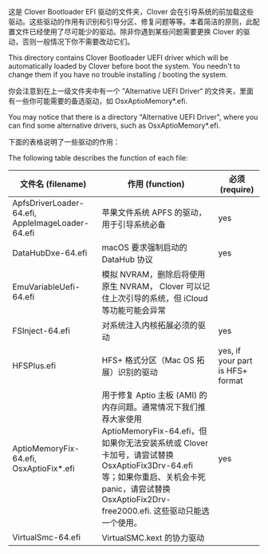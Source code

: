 这是 Clover Bootloader EFI 驱动的文件夹，Clover 会在引导系统的前加载这些驱动。这些驱动的作用有识别和引导分区、修复问题等等。本着简洁的原则，此配置文件已经使用了尽可能少的驱动。除非你遇到某些问题需要更换 Clover 的驱动，否则一般情况下你不需要改动它们。

This directory contains Clover Bootloader UEFI driver which will be automatically loaded by Clover before boot the system. You needn't to change them if you have no trouble installing / booting the system.

你会注意到在上一级文件夹中有一个 ”Alternative UEFI Driver“ 的文件夹，里面有一些你可能需要的备选驱动，如 OsxAptioMemory*.efi.

You may notice that there is a directory "Alternative UEFI Driver", where you can find some alternative drivers, such as OsxAptioMemory*.efi.

下面的表格说明了一些驱动的作用：

The following table describes the function of each file:

| 文件名 (filename) | 作用 (function) | 必须 (require) |
|------------------|----------------|----------------|
| ApfsDriverLoader-64.efi, AppleImageLoader-64.efi | 苹果文件系统 APFS 的驱动，用于引导系统必备 | yes |
| DataHubDxe-64.efi | macOS 要求强制启动的 DataHub 协议 | yes |
| EmuVariableUefi-64.efi | 模拟 NVRAM，删除后将使用原生 NVRAM， Clover 可以记住上次引导的系统，但 iCloud 等功能可能会异常 | |
| FSInject-64.efi | 对系统注入内核拓展必须的驱动 | yes |
| HFSPlus.efi | HFS+ 格式分区（Mac OS 拓展）识别的驱动 | yes, if your part is HFS+ format |
| AptioMemoryFix-64.efi, OsxAptioFix*.efi | 用于修复 Aptio 主板 (AMI) 的内存问题。通常情况下我们推荐大家使用 AptioMemoryFix-64.efi，但如果你无法安装系统或 Clover 卡加号，请尝试替换 OsxAptioFix3Drv-64.efi 等；如果你重启、关机会卡死 panic，请尝试替换 OsxAptioFix2Drv-free2000.efi. 这些驱动只能选一个使用。 | yes |
| VirtualSmc-64.efi | VirtualSMC.kext 的协力驱动 | |